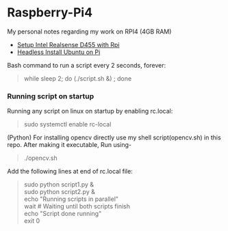 # Raspberry-Pi4
My personal notes regarding my work on RPI4 (4GB RAM) <br>

- [Setup Intel Realsense D455 with Rpi](https://github.com/Shaxpy/Intel_Realsense_D455)
- [Headless Install Ubuntu on Pi](https://github.com/Shaxpy/Raspberry-Pi4/tree/master/Ubuntu_on_Pi)

Bash command to run a script every 2 seconds, forever:
> while sleep 2; do (./script.sh &) ; done
### Running script on startup
Running any script on linux on startup by enabling rc.local:
> sudo systemctl enable rc-local <br>


(Python) For installing opencv directly use my shell script(opencv.sh) in this repo.
After making it executable, Run using-

> ./opencv.sh <br>

Add the following lines at end of rc.local file: 
> sudo python script1.py & <br>
> sudo python script2.py & <br>
> echo "Running scripts in parallel" <br>
> wait # Waiting until both scripts finish <br>
> echo "Script done running" <br>
> exit 0
